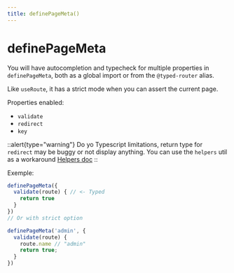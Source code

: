 ```yaml
---
title: definePageMeta()
---
```



# definePageMeta

You will have autocompletion and typecheck for multiple properties in `definePageMeta`, both as a global import or from the `@typed-router` alias.

Like `useRoute`, it has a strict mode when you can assert the current page.

Properties enabled: 

- `validate`
- `redirect`
- `key`

::alert{type="warning"}
Do yo Typescript limitations, return type for `redirect` may be buggy or not display anything.
You can use the `helpers` util as a workaround [Helpers doc](./7.helpers.md)
::


Exemple: 

```ts
definePageMeta({
  validate(route) { // <- Typed
    return true
  }
})
// Or with strict option

definePageMeta('admin', {
  validate(route) {
    route.name // "admin"
    return true;
  }
})

```